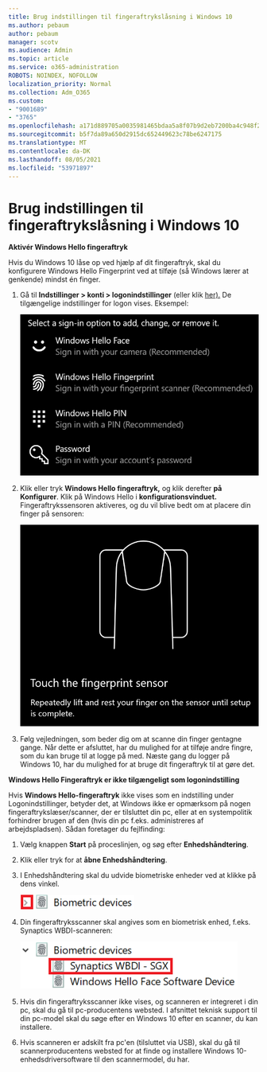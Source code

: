 ```yaml
---
title: Brug indstillingen til fingeraftrykslåsning i Windows 10
ms.author: pebaum
author: pebaum
manager: scotv
ms.audience: Admin
ms.topic: article
ms.service: o365-administration
ROBOTS: NOINDEX, NOFOLLOW
localization_priority: Normal
ms.collection: Adm_O365
ms.custom:
- "9001689"
- "3765"
ms.openlocfilehash: a171d889705a0035981465bdaa5a8f07b9d2eb7200ba4c948f2aaccbf2cc0a21
ms.sourcegitcommit: b5f7da89a650d2915dc652449623c78be6247175
ms.translationtype: MT
ms.contentlocale: da-DK
ms.lasthandoff: 08/05/2021
ms.locfileid: "53971897"
---
```

# <a name="use-fingerprint-unlock-option-in-windows-10"></a>Brug indstillingen til fingeraftrykslåsning i Windows 10

**Aktivér Windows Hello fingeraftryk**

Hvis du Windows 10 låse op ved hjælp af dit fingeraftryk, skal du konfigurere Windows Hello Fingerprint ved at tilføje (så Windows lærer at genkende) mindst én finger. 

1. Gå til **Indstillinger > konti > logonindstillinger** (eller klik [her).](ms-settings:signinoptions?activationSource=GetHelp) De tilgængelige indstillinger for logon vises. Eksempel:

    ![Logonindstillinger.](media/sign-in-options.png)

2. Klik eller tryk **Windows Hello fingeraftryk,** og klik derefter **på Konfigurer**. Klik på Windows Hello i **konfigurationsvinduet.** Fingeraftrykssensoren aktiveres, og du vil blive bedt om at placere din finger på sensoren:

   ![Fingeraftrykssensor.](media/fingerprint-sensor.png)

3. Følg vejledningen, som beder dig om at scanne din finger gentagne gange. Når dette er afsluttet, har du mulighed for at tilføje andre fingre, som du kan bruge til at logge på med. Næste gang du logger på Windows 10, har du mulighed for at bruge dit fingeraftryk til at gøre det.

**Windows Hello Fingeraftryk er ikke tilgængeligt som logonindstilling**

Hvis **Windows Hello-fingeraftryk** ikke vises som en indstilling under Logonindstillinger, betyder det, at Windows ikke er opmærksom på nogen fingeraftrykslæser/scanner, der er tilsluttet din pc, eller at en systempolitik forhindrer brugen af den (hvis din pc f.eks. administreres af arbejdspladsen). Sådan foretager du fejlfinding: 

1. Vælg knappen **Start** på proceslinjen, og søg efter **Enhedshåndtering**.

2. Klik eller tryk for at **åbne Enhedshåndtering**.

3. I Enhedshåndtering skal du udvide biometriske enheder ved at klikke på dens vinkel.

   ![Biometriske enheder.](media/biometric-devices.png)

4. Din fingeraftryksscanner skal angives som en biometrisk enhed, f.eks. Synaptics WBDI-scanneren:

   ![Biometriske enheder.](media/biometric-devices-expanded.png)

5. Hvis din fingeraftryksscanner ikke vises, og scanneren er integreret i din pc, skal du gå til pc-producentens websted. I afsnittet teknisk support til din pc-model skal du søge efter en Windows 10 efter en scanner, du kan installere.

6. Hvis scanneren er adskilt fra pc'en (tilsluttet via USB), skal du gå til scannerproducentens websted for at finde og installere Windows 10-enhedsdriversoftware til den scannermodel, du har.
